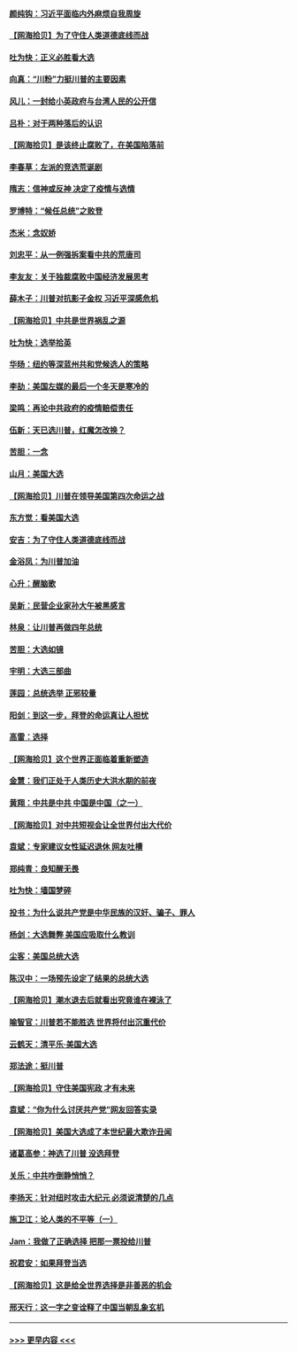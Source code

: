 #### [颜纯钩：习近平面临内外麻烦自我周旋](../pages/nsc993/n12563356.md?t=11210551) 
#### [【网海拾贝】为了守住人类道德底线而战](../pages/nsc993/n12562542.md?t=11210551) 
#### [吐为快：正义必胜看大选](../pages/nsc993/n12561967.md?t=11210551) 
#### [向真：“川粉”力挺川普的主要因素](../pages/nsc993/n12560774.md?t=11210551) 
#### [风儿：一封给小英政府与台湾人民的公开信](../pages/nsc993/n12560581.md?t=11210551) 
#### [吕朴：对于两种落后的认识](../pages/nsc993/n12560492.md?t=11210551) 
#### [【网海拾贝】是该终止腐败了，在美国陷落前](../pages/nsc993/n12559936.md?t=11210551) 
#### [李春草：左派的竞选荒诞剧](../pages/nsc993/n12558380.md?t=11210551) 
#### [隋志：信神或反神 决定了疫情与选情](../pages/nsc993/n12558255.md?t=11210551) 
#### [罗博特：“候任总统”之败登](../pages/nsc993/n12558189.md?t=11210551) 
#### [杰米：念奴娇](../pages/nsc993/n12558174.md?t=11210551) 
#### [刘忠平：从一例强拆案看中共的荒唐司](../pages/nsc993/n12558036.md?t=11210551) 
#### [李友友：关于独裁腐败中国经济发展思考](../pages/nsc993/n12558004.md?t=11210551) 
#### [薛木子：川普对抗影子金权 习近平深感危机](../pages/nsc993/n12557342.md?t=11210551) 
#### [【网海拾贝】中共是世界祸乱之源](../pages/nsc993/n12555353.md?t=11210551) 
#### [吐为快：选举拾英](../pages/nsc993/n12555041.md?t=11210551) 
#### [华旸：纽约等深蓝州共和党候选人的策略](../pages/nsc993/n12554309.md?t=11210551) 
#### [李劼：美国左媒的最后一个冬天是寒冷的](../pages/nsc993/n12552947.md?t=11210551) 
#### [梁鸣：再论中共政府的疫情赔偿责任](../pages/nsc993/n12553012.md?t=11210551) 
#### [伍新：天已选川普，红魔怎改换？](../pages/nsc993/n12552970.md?t=11210551) 
#### [苦胆：一念](../pages/nsc993/n12552957.md?t=11210551) 
#### [山月：美国大选](../pages/nsc993/n12552446.md?t=11210551) 
#### [【网海拾贝】川普在领导美国第四次命运之战](../pages/nsc993/n12551973.md?t=11210551) 
#### [东方觉：看美国大选](../pages/nsc993/n12551647.md?t=11210551) 
#### [安吉：为了守住人类道德底线而战](../pages/nsc993/n12551111.md?t=11210551) 
#### [金浴凤：为川普加油](../pages/nsc993/n12551085.md?t=11210551) 
#### [心升：醒脑歌](../pages/nsc993/n12550984.md?t=11210551) 
#### [吴新：民营企业家孙大午被黑感言](../pages/nsc993/n12550656.md?t=11210551) 
#### [林泉：让川普再做四年总统](../pages/nsc993/n12550640.md?t=11210551) 
#### [苦胆：大选如镜](../pages/nsc993/n12550630.md?t=11210551) 
#### [宇明：大选三部曲](../pages/nsc993/n12550603.md?t=11210551) 
#### [莲园：总统选举 正邪较量](../pages/nsc993/n12550594.md?t=11210551) 
#### [阳剑：到这一步，拜登的命运真让人担忧](../pages/nsc993/n12549093.md?t=11210551) 
#### [高雷：选择](../pages/nsc993/n12549087.md?t=11210551) 
#### [【网海拾贝】这个世界正面临着重新塑造](../pages/nsc993/n12548326.md?t=11210551) 
#### [金慧：我们正处于人类历史大洪水期的前夜](../pages/nsc993/n12547914.md?t=11210551) 
#### [黄翔：中共是中共 中国是中国（之一）](../pages/nsc993/n12547576.md?t=11210551) 
#### [【网海拾贝】对中共短视会让全世界付出大代价](../pages/nsc993/n12546043.md?t=11210551) 
#### [袁斌：专家建议女性延迟退休 网友吐槽](../pages/nsc993/n12545424.md?t=11210551) 
#### [郑纯青：良知醒无畏](../pages/nsc993/n12545394.md?t=11210551) 
#### [吐为快：墙国梦碎](../pages/nsc993/n12545309.md?t=11210551) 
#### [投书：为什么说共产党是中华民族的汉奸、骗子、罪人](../pages/nsc993/n12545089.md?t=11210551) 
#### [杨剑：大选舞弊 美国应吸取什么教训](../pages/nsc993/n12543937.md?t=11210551) 
#### [尘客：美国总统大选](../pages/nsc993/n12543828.md?t=11210551) 
#### [陈汉中：一场预先设定了结果的总统大选](../pages/nsc993/n12543564.md?t=11210551) 
#### [【网海拾贝】潮水退去后就看出究竟谁在裸泳了](../pages/nsc993/n12543321.md?t=11210551) 
#### [喻智官：川普若不能胜选 世界将付出沉重代价](../pages/nsc993/n12541352.md?t=11210551) 
#### [云鹤天：清平乐‧美国大选](../pages/nsc993/n12540916.md?t=11210551) 
#### [郑法途：挺川普](../pages/nsc993/n12540898.md?t=11210551) 
#### [【网海拾贝】守住美国宪政 才有未来](../pages/nsc993/n12540423.md?t=11210551) 
#### [袁斌：“你为什么讨厌共产党”网友回答实录](../pages/nsc993/n12540208.md?t=11210551) 
#### [【网海拾贝】美国大选成了本世纪最大欺诈丑闻](../pages/nsc993/n12538029.md?t=11210551) 
#### [诸葛高参：神选了川普 没选拜登](../pages/nsc993/n12537664.md?t=11210551) 
#### [关乐：中共咋倒静悄悄？](../pages/nsc993/n12537615.md?t=11210551) 
#### [李扬天：针对纽时攻击大纪元 必须说清楚的几点](../pages/nsc993/n12536001.md?t=11210551) 
#### [施卫江：论人类的不平等（一）](../pages/nsc993/n12535700.md?t=11210551) 
#### [Jam：我做了正确选择 把那一票投给川普](../pages/nsc993/n12535743.md?t=11210551) 
#### [祝君安：如果拜登当选](../pages/nsc993/n12535726.md?t=11210551) 
#### [【网海拾贝】这是给全世界选择是非善恶的机会](../pages/nsc993/n12535061.md?t=11210551) 
#### [邢天行：这一字之变诠释了中国当朝乱象玄机](../pages/nsc993/n12533446.md?t=11210551) 

----
#### [ >>> 更早内容 <<< ](../indexes/nsc993-earlier.md)
